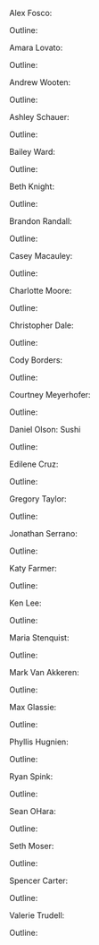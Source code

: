 Alex Fosco:

Outline:


Amara Lovato:

Outline:


Andrew Wooten:

Outline:



Ashley Schauer:

Outline:



Bailey Ward:

Outline:



Beth Knight:

Outline:



Brandon Randall:

Outline:



Casey Macauley:

Outline:



Charlotte Moore:

Outline:



Christopher Dale:

Outline:



Cody Borders:

Outline:



Courtney Meyerhofer:

Outline:




Daniel Olson: Sushi

Outline:


Edilene Cruz:

Outline:



Gregory Taylor:

Outline:



Jonathan Serrano:

Outline:



Katy Farmer:

Outline:



Ken Lee:

Outline:



Maria Stenquist:

Outline:



Mark Van Akkeren:

Outline:



Max Glassie:

Outline:



Phyllis Hugnien:

Outline:



Ryan Spink:

Outline:



Sean OHara:

Outline:



Seth Moser:

Outline:



Spencer Carter:

Outline:



Valerie Trudell:

Outline:



